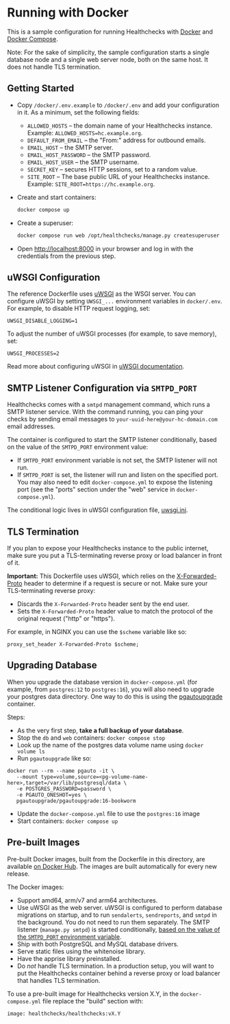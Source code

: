 # Running with Docker

This is a sample configuration for running Healthchecks with
[Docker](https://www.docker.com) and [Docker Compose](https://docs.docker.com/compose/).

Note: For the sake of simplicity, the sample configuration starts a single database
node and a single web server node, both on the same host. It does not handle TLS
termination.

## Getting Started

* Copy `/docker/.env.example` to `/docker/.env` and add your configuration in it.
  As a minimum, set the following fields:
    * `ALLOWED_HOSTS` – the domain name of your Healthchecks instance.
    Example: `ALLOWED_HOSTS=hc.example.org`.
    * `DEFAULT_FROM_EMAIL` – the "From:" address for outbound emails.
    * `EMAIL_HOST` – the SMTP server.
    * `EMAIL_HOST_PASSWORD` – the SMTP password.
    * `EMAIL_HOST_USER` – the SMTP username.
    * `SECRET_KEY` – secures HTTP sessions, set to a random value.
    * `SITE_ROOT` – The base public URL of your Healthchecks instance. Example:
    `SITE_ROOT=https://hc.example.org`.

* Create and start containers:

  ```sh
  docker compose up
  ```

* Create a superuser:

  ```sh
  docker compose run web /opt/healthchecks/manage.py createsuperuser
  ```

* Open [http://localhost:8000](http://localhost:8000) in your browser and log in with
  the credentials from the previous step.

## uWSGI Configuration

The reference Dockerfile uses [uWSGI](https://uwsgi-docs.readthedocs.io/en/latest/)
as the WSGI server. You can configure uWSGI by setting `UWSGI_...` environment
variables in `docker/.env`. For example, to disable HTTP request logging, set:

    UWSGI_DISABLE_LOGGING=1

To adjust the number of uWSGI processes (for example, to save memory), set:

    UWSGI_PROCESSES=2

Read more about configuring uWSGI in [uWSGI documentation](https://uwsgi-docs.readthedocs.io/en/latest/Configuration.html#environment-variables).

## SMTP Listener Configuration via `SMTPD_PORT`

Healthchecks comes with a `smtpd` management command, which runs a SMTP listener
service. With the command running, you can ping your checks by sending email messages
to `your-uuid-here@your-hc-domain.com` email addresses.

The container is configured to start the SMTP listener conditionally, based
on the value of the `SMTPD_PORT` environment value:

* If `SMTPD_PORT` environment variable is not set, the SMTP listener will not run.
* If `SMTPD_PORT` is set, the listener will run and listen on the specified port.
  You may also need to edit `docker-compose.yml` to expose the listening port
  (see the "ports" section under the "web" service in `docker-compose.yml`).

The conditional logic lives in uWSGI configuration file,
[uwsgi.ini](https://github.com/healthchecks/healthchecks/blob/master/docker/uwsgi.ini).

## TLS Termination

If you plan to expose your Healthchecks instance to the public internet, make sure you
put a TLS-terminating reverse proxy or load balancer in front of it.

**Important:** This Dockerfile uses uWSGI, which relies on the [X-Forwarded-Proto](https://developer.mozilla.org/en-US/docs/Web/HTTP/Headers/X-Forwarded-Proto)
header to determine if a request is secure or not. Make sure your TLS-terminating
reverse proxy:

* Discards the `X-Forwarded-Proto` header sent by the end user.
* Sets the `X-Forwarded-Proto` header value to match the protocol of the original request
  ("http" or "https").

For example, in NGINX you can use the `$scheme` variable like so:

```
proxy_set_header X-Forwarded-Proto $scheme;
```

## Upgrading Database

When you upgrade the database version in `docker-compose.yml` (for example,
from `postgres:12` to `postgres:16`), you will also need to upgrade your postgres
data directory. One way to do this is using the
[pgautoupgrade](https://hub.docker.com/r/pgautoupgrade/pgautoupgrade) container.

Steps:

* As the very first step, **take a full backup of your database**.
* Stop the `db` and `web` containers: `docker compose stop`
* Look up the name of the postgres data volume name using `docker volume ls`
* Run `pgautoupgrade` like so:

```
docker run --rm --name pgauto -it \
   --mount type=volume,source=<pg-volume-name-here>,target=/var/lib/postgresql/data \
   -e POSTGRES_PASSWORD=password \
   -e PGAUTO_ONESHOT=yes \
   pgautoupgrade/pgautoupgrade:16-bookworm
```

* Update the `docker-compose.yml` file to use the `postgres:16` image
* Start containers: `docker compose up`

## Pre-built Images

Pre-built Docker images, built from the Dockerfile in this directory, are available
[on Docker Hub](https://hub.docker.com/r/healthchecks/healthchecks). The images are
built automatically for every new release.

The Docker images:

* Support amd64, arm/v7 and arm64 architectures.
* Use uWSGI as the web server. uWSGI is configured to perform database migrations
  on startup, and to run `sendalerts`, `sendreports`, and `smtpd` in the background.
  You do not need to run them separately. The SMTP listener (`manage.py smtpd`) is
  started conditionally, [based on the value of the `SMTPD_PORT` environment variable](https://github.com/healthchecks/healthchecks/tree/master/docker#smtp-listener-configuration-via-smtpd_port).
* Ship with both PostgreSQL and MySQL database drivers.
* Serve static files using the whitenoise library.
* Have the apprise library preinstalled.
* Do *not* handle TLS termination. In a production setup, you will want to put
  the Healthchecks container behind a reverse proxy or load balancer that handles TLS
  termination.

To use a pre-built image for Healthchecks version X.Y, in the `docker-compose.yml` file
replace the "build" section with:

```text
image: healthchecks/healthchecks:vX.Y
```
